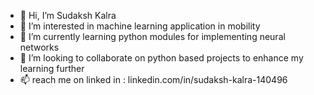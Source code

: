 - 👋 Hi, I’m Sudaksh Kalra
- 👀 I’m interested in machine learning application in mobility
- 🌱 I’m currently learning python modules for implementing neural networks
- 💞️ I’m looking to collaborate on python based projects to enhance my learning further
- 📫 reach me on linked in : linkedin.com/in/sudaksh-kalra-140496

<!---
sudaksh14/sudaksh14 is a ✨ special ✨ repository because its `README.md` (this file) appears on your GitHub profile.
You can click the Preview link to take a look at your changes.
--->
